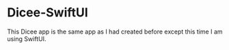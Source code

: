 # Dicee-SwiftUI
This Dicee app is the same app as I had created before except this time I am using SwiftUI.
